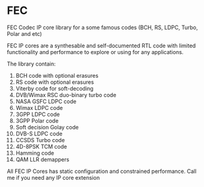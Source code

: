 # FEC
FEC Codec IP core library for a some famous codes (BCH, RS, LDPC, Turbo, Polar and etc)

FEC IP cores are a synthesable and self-documented RTL code with limited functionality and performance to explore or using for any applications. 

The library contain: 
1. BCH code with optional erasures
2. RS code with optional erasures 
3. Viterby code for soft-decoding
4. DVB/Wimax RSC duo-binary turbo code 
5. NASA GSFC LDPC code
6. Wimax LDPC code 
7. 3GPP LDPC code 
8. 3GPP Polar code 
9. Soft decision Golay code 
10. DVB-S LDPC code
11. CCSDS Turbo code 
12. 4D-8PSK TCM code 
13. Hamming code 
14. QAM LLR demappers 

All FEC IP Cores has static configuration and constrained performance. Call me if you need any IP core extension 
